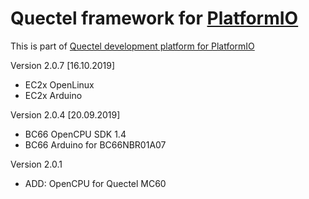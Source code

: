 # Quectel framework for [PlatformIO](http://platformio.org)
Тhis is part of [Quectel development platform for PlatformIO](https://github.com/Wiz-IO/platform-quectel)

Version 2.0.7 [16.10.2019]
* EC2x OpenLinux
* EC2x Arduino

Version 2.0.4 [20.09.2019]
* BC66 OpenCPU SDK 1.4
* BC66 Arduino for BC66NBR01A07

Version 2.0.1
* ADD: OpenCPU for Quectel MC60
